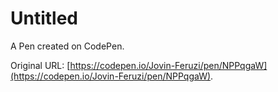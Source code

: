# Untitled

A Pen created on CodePen.

Original URL: [https://codepen.io/Jovin-Feruzi/pen/NPPqgaW](https://codepen.io/Jovin-Feruzi/pen/NPPqgaW).


